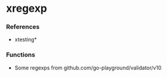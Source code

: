 # xregexp

### References

+ xtesting*

### Functions

+ Some regexps from github.com/go-playground/validator/v10
